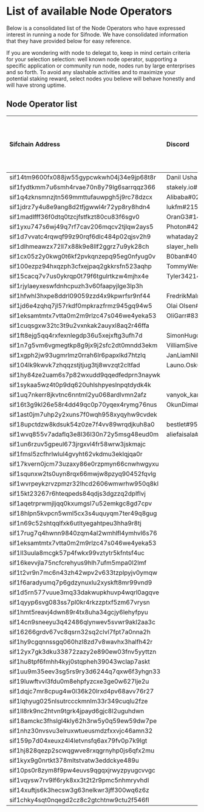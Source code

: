 # List of available Node Operators

Below is a consolidated list of the Node Operators who have expressed interest in running a node for Sifnode. We have consolidated information that they have provided below for easy reference. 
  
If you are wondering with node to delegat to, keep in mind certain criteria for your selection selection: well known node operator, supporting a specific application or community run node, nodes run by large enterprises and so forth. To avoid any slashable activities and to maximize your potential staking reward, select nodes you believe will behave honestly and will have strong uptime.
  

## Node Operator list
| Sifchain Address | Discord | Other blockchains I run Nodes for | How long do I plan on running a node? | Why would I stop running my node? | What kind of emergency response plans do I have? |
|:-----------------|:--------|:----------------------------------|:--------------------------------------|:----------------------------------|:-------------------------------------------------|
sif14tm9600fx088jw55gypcwkwh04j34e9jp68t8r | Danil Ushakov#5735
sif1fydtkmm7u6smh4rvae70n8y79lg6sarrqqz366 | stakely.io#9147
sif1q4zknsmnzjtn569mmttufauwpgh5j9rc78dzcx | Alibaba#0280
sif1jdrz7y4u8e9ang8d2tfjgwwl4r72yp8ry8hdn4 | lukfm#2154
sif1madlfff36f0dtq0tzcjfstfkzt80cu83f6sgv0 | OranG3#1415
sif1yxu747s6wj49q7rf7cav206mqcv2tjlqw2ays5 | Photon#4219
sif1d7vvatc4rqwqf99z90rqf6dlc484p02qjsv2h9 | whataday2day#1271
sif1dlhmeawzx72ll7x88k9e8llf2ggrz7u9yk28ch | slayer_hellraiser#5093
sif1cx05z2y0kwg0t6kf2pvkqnzepq95eg0nfyug0v | B0ban#4075
sif100ezpz94hxqzph3cfxejpaq2gkkrsfn523aqhp | TommyWesley#5661
sif15cacq7v7us0ykrqp0t79f6tgulrtkzw4mjhx4e | Tyler34214#4119
sif1rjylaeyxeswfdnhcpuzh3v60faapyjlge3lp3h |
sif1hfwhl3hxpe8ddrl09059zzd4x9kpwrfsr9nf44 | FredrikMalmqvist#9370
sif1jd6e4zqhq7jl57rkdf0mpkrazfrmz945gq94w5 | Olai Olsen#0267
sif1eksamtmtx7vtta0m2m9rlzc47s046we4yeka53 | OliGarr#8360
sif1cuqsgxw32tc3t9u2vxnkak2auyxl8aq2r46ffa |
sif1ft8ejg5qq4rxfexnlegdp36u5xejxftg3ufh7d | SimonHugo#7540
sif1n7g5vm6vgmegtkp8g9jx9j2sfc2dt0mndd3ekm | VilliamSivertsen#1052
sif1xgph2jw93ugmrlmz0rrah6lr6papxlkd7htzlq | JanLiamNilsson#7070
sif104lk9kwvk7zhqqzstjtjug3tj8wvzqt2cltfad | Launo.Osku.Arttu#5333
sif1hy84ze2uam6s7p82wxudd9qqedfedprn3naywk | 
sif1sykaa5wz4t0p9dq620uhlshpyeslnpqtdydk4k | 
sif1uq7nkerr8jkvtnc6nntml2yu068ardlvmn2afz | vanyok_kangaroo#0512
sif16t3g9kl26e58r4dd49qc0p70yqex4rymg76nus | OkunDima#7060
sif1ast0jm7uhp2y2xuns7f0wqh958xyqyhw9cvdek | 
sif18upctdzw8kdsuk54z0ze7f4vv89wrqdjkuh8a0 | bestlet#9508
sif1wvq855v7adaflq3e8l36l30n72y5msg48eud0m | aliefaisala#3118
sif1un6rzuv5gpeul673jrgxvl4fr58wrw3jskmajc | 
sif1fmsl5zcfhrlwlul4gvyht62vkdmu3eklqjqa0r | 
sif17kvern0jcm73uzaxy86e0rzpmyn66cnwhwgyxu | 
sif1squnxw2ts0uyn8rqx66mwjw8pzyq90452fqvlg | 
sif1wvrpeykzrvzpmzr32lhcd2606wmwrhw950q8kl | 
sif15kt23267r6hteqpeds84qdjs3dgzzq2dplflvj | 
sif1aqetrprwmjljqq0kxumgsl7u52emkgc8gd7cpv | 
sif18hlpn5kvpcn5wml5cx3s4uquyqm7ter49q8gug | 
sif1n69c52shtqqlfxk6utltyegahtpeu3hha9r8tj | 
sif17rug7q4hwnn9840zqm4al2wmhlfl4ymhvl6s76 | 
sif1eksamtmtx7vtta0m2m9rlzc47s046we4yeka53 | 
sif1ll3uula8mcgk57p4fwkx99vztytr5kfntsf4uc | 
sif16kevvjla75ncfcrehyus9hlh7ufm5mpa0l2lmf | 
sif1t2vr9n7mc6n43zh42wpv2v633tzplpyjv0ymqw | 
sif1f6aradyumq7p6gdzynuxlu2xyskft8mr99vnd9 | 
sif1d5rn577vuue3mq33dakwupkhuvp4wqrl0agqve | 
sif1qyyp6svg083ss7pl0kr4rkzzptxf5zm67vrysn | 
sif1hmt5reavj4dwn89r4tx8uha34gcjy6lehyfpyu | 
sif14cn9sneeyu3q42486qlynwev5svwr9akl2aa3c | 
sif16266grdv67vc8qsrn32sq2clvl7fpt7a0nna2h | 
sif1hy9cgqnnssgq060hzl8zd7v8wavhx3halfh42r | 
sif12yx7gk3dku33872zazy2e890ew03fnv5yyttzn | 
sif1hu8tpf6fmhh4kyj0stqpheh39043wclap7askt | 
sif1uu9m35eev3sg5rs9ry3d6244q7qxw6f3yhgn33 | 
sif19luwftvvl3fdu0m8ehpfyzcxe3ge0w627lje2u | 
sif1dqjc7mr8cpug4w0l36k20lrxd4pv68avv76r27 | 
sif1lqhyug025nlsutrccckmnlm33r349cuqlu2fze | 
sif1ll8rk9nc2htvn9tgrk4jpayd6gjc8l2uguhdwn | 
sif18amckc3fhslgl4kly62h3rw5y0q59ew59dw7pe | 
sif1nhz30nvsvu3elruxwtueusmdzfxxvjc46amn32 | 
sif159p7d04xeuxz4l4letvnsfq6ax79fv0p7k9lgt | 
sif1hj828qezp2scwqgwve8rxqgrnyhp0js6qfx2mu | 
sif1kyx9g0nrtkt378mltstvatw3eddckye489u | 
sif10ps0r8zym8f9pw4euvs9qgqxjrwyzpyugcvvgc | 
sif1vqysw7rv9lf6ryk8xx3t2t2r9pmc5nhmryvhdl | 
sif14xuftjs6k3hecsw3g63nelkwr3jff300wq6z6z | 
sif1chky4sqt0nqegd2cz8c2gtchtnw9ctu2f546fl |
